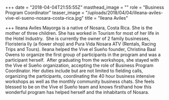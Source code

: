 +++
date = "2018-04-04T21:55:55Z"
masthead_image = ""
role = "Business Program Coordinator"
teaser_image = "/uploads/2018/04/04/illeana-aviles-vive-el-sueno-nosara-costa-rica.jpg"
title = "Ileana Aviles"

+++
Ileana Aviles Mayorga is a native of Nosara, Costa Rica. She is the mother of three children. She has worked in Tourism for most of her life in the Hotel Industry.  She is currently the owner of 2 family businesses, Floristeria Ily (a flower shop) and Pura Vida Nosara ATV (Rentals, Racing Trips and Tours). Ileana helped the Vive el Sueño founder, Christina Baal Owens to organize the first group of participants in the program and was a participant herself.  After graduating from the workshops, she stayed with the Vive el Sueño organization, accepting the role of Business Program Coordinator. Her duties include but are not limited to fielding calls, organizing the participants, coordinating the 40 hour business intensive workshops as well as the monthly community business chats. She feels blessed to be on the Vive el Sueño team and knows firsthand how this wonderful program has helped herself and the inhabitants of Nosara.